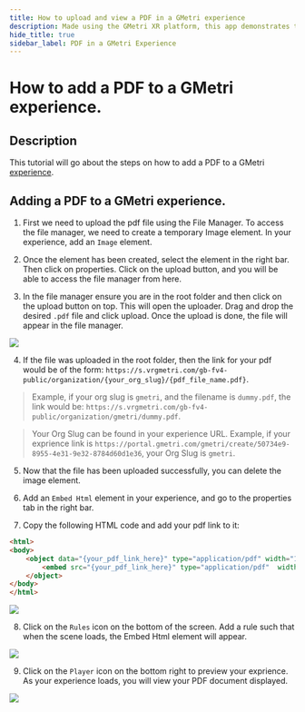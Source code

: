 ```yaml
---
title: How to upload and view a PDF in a GMetri experience
description: Made using the GMetri XR platform, this app demonstrates the compatibility of the GMetri platform with external services like chatbot.
hide_title: true
sidebar_label: PDF in a GMetri Experience
---
```


# How to add a PDF to a GMetri experience.

## Description

This tutorial will go about the steps on how to add a PDF to a GMetri [experience](../../../Features/Create/experiences/).

## Adding a PDF to a GMetri experience.

1. First we need to upload the pdf file using the File Manager. To access the file manager, we need to create a temporary Image element. In your experience, add an `Image` element.

2. Once the element has been created, select the element in the right bar. Then click on properties. Click on the upload button, and you will be able to access the file manager from here.

3. In the file manager ensure you are in the root folder and then click on the upload button on top. This will open the uploader. Drag and drop the desired `.pdf` file and click upload. Once the upload is done, the file will appear in the file manager.

![](https://r.vrgmetri.com/image/q_90/gb-web/portal-docs/assets/img/screenshots/pdf_uploaded.png.jpg#boxShadow)

4. If the file was uploaded in the root folder, then the link for your pdf would be of the form: 
`https://s.vrgmetri.com/gb-fv4-public/organization/{your_org_slug}/{pdf_file_name.pdf}`. 

> Example, if your org slug is `gmetri`, and the filename is `dummy.pdf`, the link would be:
`https://s.vrgmetri.com/gb-fv4-public/organization/gmetri/dummy.pdf`.

> Your Org Slug can be found in your experience URL. Example, if your exprience link is `https://portal.gmetri.com/gmetri/create/50734e9-8955-4e31-9e32-8784d60d1e36`, your Org Slug is `gmetri`.

5. Now that the file has been uploaded successfully, you can delete the image element.

6. Add an `Embed Html` element in your experience, and go to the properties tab in the right bar.

7. Copy the following HTML code and add your pdf link to it:

```html
<html>
<body>
    <object data="{your_pdf_link_here}" type="application/pdf" width="100%" height="100%">
        <embed src="{your_pdf_link_here}" type="application/pdf"  width="100%" height="100%"/>
    </object>
</body>
</html>
```

![](https://r.vrgmetri.com/image/q_90/gb-web/portal-docs/assets/img/screenshots/embed_code_3.png.jpg#boxShadow)

8. Click on the `Rules` icon on the bottom of the screen. Add a rule such that when the scene loads, the Embed Html element will appear.

![](https://r.vrgmetri.com/image/q_90/gb-web/portal-docs/assets/img/screenshots/embed_html_rule.png.jpg#boxShadow)

9. Click on the `Player` icon on the bottom right to preview your exprience. As your experience loads, you will view your PDF document displayed.

![](https://r.vrgmetri.com/image/q_90/gb-web/portal-docs/assets/img/screenshots/pdf_displayed.png.jpg#boxShadow)